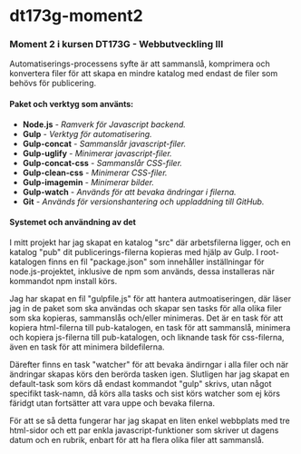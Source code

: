 # dt173g-moment2
### Moment 2 i kursen DT173G - Webbutveckling III
Automatiserings-processens syfte är att sammanslå, komprimera och konvertera filer för att skapa en mindre katalog med endast de filer som behövs för publicering.

#### Paket och verktyg som använts:
* **Node.js** - _Ramverk för Javascript backend._
* **Gulp** - _Verktyg för automatisering._
* **Gulp-concat** - _Sammanslår javascript-filer._
* **Gulp-uglify** - _Minimerar javascript-filer._
* **Gulp-concat-css** - _Sammanslår CSS-filer._
* **Gulp-clean-css** - _Minimerar CSS-filer._
* **Gulp-imagemin** - _Minimerar bilder._
* **Gulp-watch** - _Används för att bevaka ändringar i filerna._
* **Git** - _Används för versionshantering och uppladdning till GitHub._

#### Systemet och användning av det
I mitt projekt har jag skapat en katalog "src" där arbetsfilerna ligger, och en katalog "pub" dit publicerings-filerna kopieras med hjälp av Gulp. I root-katalogen finns en fil "package.json" som innehåller inställningar för node.js-projektet, inklusive de npm som används, dessa installeras när kommandot npm install körs.

Jag har skapat en fil "gulpfile.js" för att hantera autmoatiseringen, där läser jag in de paket som ska användas och skapar sen tasks för alla olika filer som ska kopieras, sammanslås och/eller minimeras. Det är en task för att kopiera html-filerna till pub-katalogen, en task för att sammanslå, minimera och kopiera js-filerna till pub-katalogen, och liknande task för css-filerna, även en task för att minimera bildefilerna.  

Därefter finns en task "watcher" för att bevaka ändirngar i alla filer och när ändringar skapas körs den berörda tasken igen. Slutligen har jag skapat en default-task som körs då endast kommandot "gulp" skrivs, utan något specifikt task-namn, då körs alla tasks och sist körs watcher som ej körs färidgt utan fortsätter att vara uppe och bevaka filerna.  

För att se så detta fungerar har jag skapat en liten enkel webbplats med tre html-sidor och ett par enkla javascript-funktioner som skriver ut dagens datum och en rubrik, enbart för att ha flera olika filer att sammanslå.
